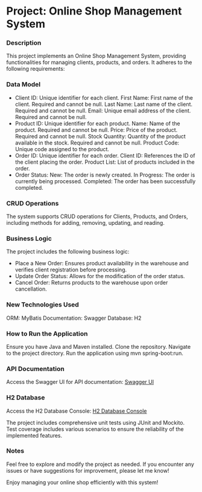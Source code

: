 # Project: Online Shop Management System

### Description
This project implements an Online Shop Management System, providing functionalities for managing clients, products, and orders. It adheres to the following requirements:

### Data Model
* Client
ID: Unique identifier for each client.
First Name: First name of the client. Required and cannot be null.
Last Name: Last name of the client. Required and cannot be null.
Email: Unique email address of the client. Required and cannot be null.
* Product
ID: Unique identifier for each product.
Name: Name of the product. Required and cannot be null.
Price: Price of the product. Required and cannot be null.
Stock Quantity: Quantity of the product available in the stock. Required and cannot be null.
Product Code: Unique code assigned to the product.
* Order
ID: Unique identifier for each order.
Client ID: References the ID of the client placing the order.
Product List: List of products included in the order.
* Order Status:
New: The order is newly created.
In Progress: The order is currently being processed.
Completed: The order has been successfully completed.

### CRUD Operations
The system supports CRUD operations for Clients, Products, and Orders, including methods for adding, removing, updating, and reading.

### Business Logic
The project includes the following business logic:

* Place a New Order: Ensures product availability in the warehouse and verifies client registration before processing.
* Update Order Status: Allows for the modification of the order status.
* Cancel Order: Returns products to the warehouse upon order cancellation.
### New Technologies Used
ORM: MyBatis
Documentation: Swagger
Database: H2

### How to Run the Application
Ensure you have Java and Maven installed.
Clone the repository.
Navigate to the project directory.
Run the application using mvn spring-boot:run.

### API Documentation
Access the Swagger UI for API documentation: [Swagger UI](http://localhost:8080/swagger-ui/index.html#/)

### H2 Database
Access the H2 Database Console: [H2 Database Console](http://localhost:8080/h2-console) 


The project includes comprehensive unit tests using JUnit and Mockito. Test coverage includes various scenarios to ensure the reliability of the implemented features.

### Notes
Feel free to explore and modify the project as needed. If you encounter any issues or have suggestions for improvement, please let me know!

Enjoy managing your online shop efficiently with this system!
